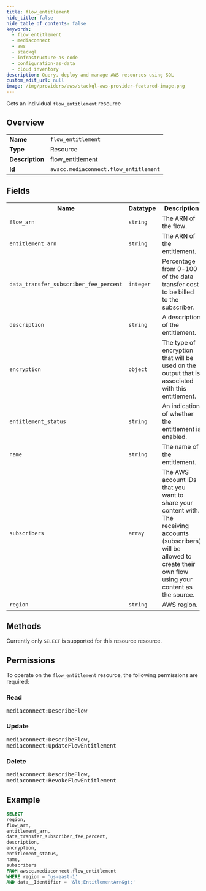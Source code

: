 ```yaml
---
title: flow_entitlement
hide_title: false
hide_table_of_contents: false
keywords:
  - flow_entitlement
  - mediaconnect
  - aws
  - stackql
  - infrastructure-as-code
  - configuration-as-data
  - cloud inventory
description: Query, deploy and manage AWS resources using SQL
custom_edit_url: null
image: /img/providers/aws/stackql-aws-provider-featured-image.png
---
```

Gets an individual <code>flow_entitlement</code> resource

## Overview
<table><tbody>
<tr><td><b>Name</b></td><td><code>flow_entitlement</code></td></tr>
<tr><td><b>Type</b></td><td>Resource</td></tr>
<tr><td><b>Description</b></td><td>flow_entitlement</td></tr>
<tr><td><b>Id</b></td><td><code>awscc.mediaconnect.flow_entitlement</code></td></tr>
</tbody></table>

## Fields
<table><tbody>
<tr><th>Name</th><th>Datatype</th><th>Description</th></tr>
<tr><td><code>flow_arn</code></td><td><code>string</code></td><td>The ARN of the flow.</td></tr>
<tr><td><code>entitlement_arn</code></td><td><code>string</code></td><td>The ARN of the entitlement.</td></tr>
<tr><td><code>data_transfer_subscriber_fee_percent</code></td><td><code>integer</code></td><td>Percentage from 0-100 of the data transfer cost to be billed to the subscriber.</td></tr>
<tr><td><code>description</code></td><td><code>string</code></td><td>A description of the entitlement.</td></tr>
<tr><td><code>encryption</code></td><td><code>object</code></td><td>The type of encryption that will be used on the output that is associated with this entitlement.</td></tr>
<tr><td><code>entitlement_status</code></td><td><code>string</code></td><td> An indication of whether the entitlement is enabled.</td></tr>
<tr><td><code>name</code></td><td><code>string</code></td><td>The name of the entitlement.</td></tr>
<tr><td><code>subscribers</code></td><td><code>array</code></td><td>The AWS account IDs that you want to share your content with. The receiving accounts (subscribers) will be allowed to create their own flow using your content as the source.</td></tr>
<tr><td><code>region</code></td><td><code>string</code></td><td>AWS region.</td></tr>

</tbody></table>

## Methods
Currently only <code>SELECT</code> is supported for this resource resource.

## Permissions

To operate on the <code>flow_entitlement</code> resource, the following permissions are required:

### Read
<pre>
mediaconnect:DescribeFlow</pre>

### Update
<pre>
mediaconnect:DescribeFlow,
mediaconnect:UpdateFlowEntitlement</pre>

### Delete
<pre>
mediaconnect:DescribeFlow,
mediaconnect:RevokeFlowEntitlement</pre>


## Example
```sql
SELECT
region,
flow_arn,
entitlement_arn,
data_transfer_subscriber_fee_percent,
description,
encryption,
entitlement_status,
name,
subscribers
FROM awscc.mediaconnect.flow_entitlement
WHERE region = 'us-east-1'
AND data__Identifier = '&lt;EntitlementArn&gt;'
```
